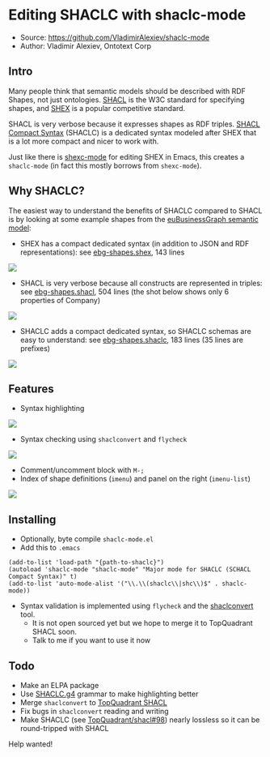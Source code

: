 # Editing SHACLC with shaclc-mode

- Source: https://github.com/VladimirAlexiev/shaclc-mode
- Author: Vladimir Alexiev, Ontotext Corp

## Intro

Many people think that semantic models should be described with RDF Shapes, not just ontologies.
[SHACL](https://www.w3.org/TR/shacl/) is the W3C standard for specifying shapes, and [SHEX](http://shex.io/) is a popular competitive standard.

SHACL is very verbose because it expresses shapes as RDF triples.
[SHACL Compact Syntax](https://w3c.github.io/shacl/shacl-compact-syntax/) (SHACLC) is a dedicated syntax modeled after SHEX that is a lot more compact and nicer to work with.

Just like there is [shexc-mode](https://github.com/ericprud/shexc-mode-for-emacs) for editing SHEX in Emacs,
this creates a `shaclc-mode` (in fact this mostly borrows from `shexc-mode`).

## Why SHACLC?

The easiest way to understand the benefits of SHACLC compared to SHACL is by looking at some example shapes from the [euBusinessGraph semantic model](https://github.com/euBusinessGraph/eubg-data/tree/master/model):

- SHEX has a compact dedicated syntax (in addition to JSON and RDF representations): see [ebg-shapes.shex](https://github.com/euBusinessGraph/eubg-data/blob/master/model/ebg-shapes.shex), 143 lines

![](ebg-shex.png)

- SHACL is very verbose because all constructs are represented in triples: see [ebg-shapes.shacl](https://github.com/euBusinessGraph/eubg-data/blob/master/model/ebg-shapes.shacl), 504 lines (the shot below shows only 6 properties of Company)

![](ebg-shacl.png)

- SHACLC adds a compact dedicated syntax, so SHACLC schemas are easy to understand: see [ebg-shapes.shaclc](https://github.com/euBusinessGraph/eubg-data/blob/master/model/ebg-shapes.shaclc), 183 lines (35 lines are prefixes)

![](ebg-shaclc.png)

## Features

- Syntax highlighting

![](shaclc-schema.png)

- Syntax checking using `shaclconvert` and `flycheck`

![](shaclc-flyCheck-validation.png)

- Comment/uncomment block with `M-;`
- Index of shape definitions (`imenu`) and panel on the right (`imenu-list`)

![](shaclc-imenuList.png)

## Installing

- Optionally, byte compile `shaclc-mode.el`
- Add this to `.emacs`

```elisp
(add-to-list 'load-path "{path-to-shaclc}")
(autoload 'shaclc-mode "shaclc-mode" "Major mode for SHACLC (SCHACL Compact Syntax)" t)
(add-to-list 'auto-mode-alist '("\\.\\(shaclc\\|shc\\)$" . shaclc-mode))
```

- Syntax validation is implemented using `flycheck` and the [shaclconvert](https://gitlab.ontotext.com/yasen.marinov/shaclconvert) tool.
  - It is not open sourced yet but we hope to merge it to TopQuadrant SHACL soon.
  - Talk to me if you want to use it now

## Todo

- Make an ELPA package
- Use [SHACLC.g4](https://github.com/w3c/shacl/blob/master/shacl-compact-syntax/SHACLC.g4) grammar to make highlighting better
- Merge `shaclconvert` to [TopQuadrant SHACL](https://github.com/TopQuadrant/shacl/)
- Fix bugs in `shaclconvert` reading and writing
- Make SHACLC (see [TopQuadrant/shacl#98](https://github.com/TopQuadrant/shacl/issues/98)) nearly lossless so it can be round-tripped with SHACL

Help wanted!

